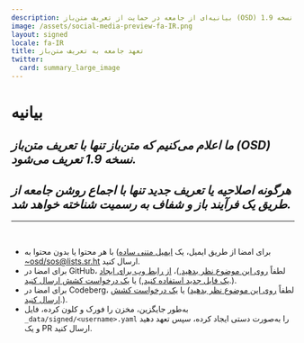 ```yaml
---
description: بیانیه‌ای از جامعه در حمایت از تعریف متن‌باز (OSD) نسخه 1.9
image: /assets/social-media-preview-fa-IR.png
layout: signed
locale: fa-IR
title: تعهد جامعه به تعریف متن‌باز
twitter:
  card: summary_large_image
---
```

# **بیانیه**

## *ما اعلام می‌کنیم که متن‌باز تنها با تعریف متن‌باز (OSD) نسخه 1.9 تعریف می‌شود.*

## *هرگونه اصلاحیه یا تعریف جدید تنها با اجماع روشن جامعه از طریق یک فرآیند باز و شفاف به رسمیت شناخته خواهد شد.*

---
<br>

- برای امضا از طریق ایمیل، یک [ایمیل متنی ساده](https://useplaintext.email/)) با هر محتوا یا بدون محتوا به [~osd/sos@lists.sr.ht](mailto:~osd/sos@lists.sr.ht) ارسال کنید.
- برای امضا در GitHub، لطفاً [روی این موضوع نظر بدهید](https://github.com/OpenSourceDefinition/sos/issues/1),)، [از رابط وب برای ایجاد یک فایل جدید استفاده کنید](https://github.com/OpenSourceDefinition/sos/new/main/_data/signed),) یا [یک درخواست کشش ارسال کنید](https://github.com/OpenSourceDefinition/sos/pulls).).
- برای امضا در Codeberg، لطفاً [روی این موضوع نظر بدهید](https://codeberg.org/osd/sos/issues/1)) یا [یک درخواست کشش ارسال کنید](https://codeberg.org/osd/sos/pulls).).
- به‌طور جایگزین، مخزن را فورک و کلون کرده، فایل `_data/signed/<username>.yaml` را به‌صورت دستی ایجاد کرده، سپس تعهد دهید و یک PR ارسال کنید.